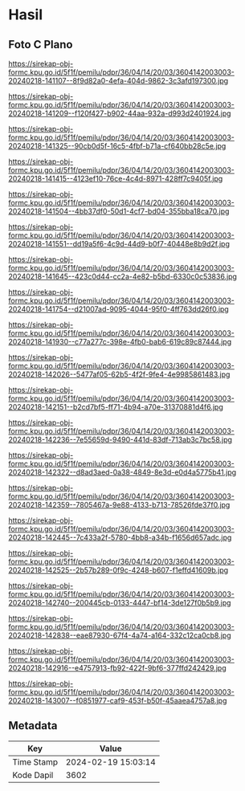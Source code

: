 # Hasil

## Foto C Plano

https://sirekap-obj-formc.kpu.go.id/5f1f/pemilu/pdpr/36/04/14/20/03/3604142003003-20240218-141107--8f9d82a0-4efa-404d-9862-3c3afd197300.jpg

https://sirekap-obj-formc.kpu.go.id/5f1f/pemilu/pdpr/36/04/14/20/03/3604142003003-20240218-141209--f120f427-b902-44aa-932a-d993d2401924.jpg

https://sirekap-obj-formc.kpu.go.id/5f1f/pemilu/pdpr/36/04/14/20/03/3604142003003-20240218-141325--90cb0d5f-16c5-4fbf-b71a-cf640bb28c5e.jpg

https://sirekap-obj-formc.kpu.go.id/5f1f/pemilu/pdpr/36/04/14/20/03/3604142003003-20240218-141415--4123ef10-76ce-4c4d-8971-428ff7c9405f.jpg

https://sirekap-obj-formc.kpu.go.id/5f1f/pemilu/pdpr/36/04/14/20/03/3604142003003-20240218-141504--4bb37df0-50d1-4cf7-bd04-355bba18ca70.jpg

https://sirekap-obj-formc.kpu.go.id/5f1f/pemilu/pdpr/36/04/14/20/03/3604142003003-20240218-141551--dd19a5f6-4c9d-44d9-b0f7-40448e8b9d2f.jpg

https://sirekap-obj-formc.kpu.go.id/5f1f/pemilu/pdpr/36/04/14/20/03/3604142003003-20240218-141645--423c0d44-cc2a-4e82-b5bd-6330c0c53836.jpg

https://sirekap-obj-formc.kpu.go.id/5f1f/pemilu/pdpr/36/04/14/20/03/3604142003003-20240218-141754--d21007ad-9095-4044-95f0-4ff763dd26f0.jpg

https://sirekap-obj-formc.kpu.go.id/5f1f/pemilu/pdpr/36/04/14/20/03/3604142003003-20240218-141930--c77a277c-398e-4fb0-bab6-619c89c87444.jpg

https://sirekap-obj-formc.kpu.go.id/5f1f/pemilu/pdpr/36/04/14/20/03/3604142003003-20240218-142026--5477af05-62b5-4f2f-9fe4-4e9985861483.jpg

https://sirekap-obj-formc.kpu.go.id/5f1f/pemilu/pdpr/36/04/14/20/03/3604142003003-20240218-142151--b2cd7bf5-ff71-4b94-a70e-31370881d4f6.jpg

https://sirekap-obj-formc.kpu.go.id/5f1f/pemilu/pdpr/36/04/14/20/03/3604142003003-20240218-142236--7e55659d-9490-441d-83df-713ab3c7bc58.jpg

https://sirekap-obj-formc.kpu.go.id/5f1f/pemilu/pdpr/36/04/14/20/03/3604142003003-20240218-142322--d8ad3aed-0a38-4849-8e3d-e0d4a5775b41.jpg

https://sirekap-obj-formc.kpu.go.id/5f1f/pemilu/pdpr/36/04/14/20/03/3604142003003-20240218-142359--7805467a-9e88-4133-b713-78526fde37f0.jpg

https://sirekap-obj-formc.kpu.go.id/5f1f/pemilu/pdpr/36/04/14/20/03/3604142003003-20240218-142445--7c433a2f-5780-4bb8-a34b-f1656d657adc.jpg

https://sirekap-obj-formc.kpu.go.id/5f1f/pemilu/pdpr/36/04/14/20/03/3604142003003-20240218-142525--2b57b289-0f9c-4248-b607-f1effd41609b.jpg

https://sirekap-obj-formc.kpu.go.id/5f1f/pemilu/pdpr/36/04/14/20/03/3604142003003-20240218-142740--200445cb-0133-4447-bf14-3de127f0b5b9.jpg

https://sirekap-obj-formc.kpu.go.id/5f1f/pemilu/pdpr/36/04/14/20/03/3604142003003-20240218-142838--eae87930-67f4-4a74-a164-332c12ca0cb8.jpg

https://sirekap-obj-formc.kpu.go.id/5f1f/pemilu/pdpr/36/04/14/20/03/3604142003003-20240218-142916--e4757913-fb92-422f-9bf6-377ffd242429.jpg

https://sirekap-obj-formc.kpu.go.id/5f1f/pemilu/pdpr/36/04/14/20/03/3604142003003-20240218-143007--f0851977-caf9-453f-b50f-45aaea4757a8.jpg


## Metadata

| Key        | Value               |
| ---------- | ------------------- |
| Time Stamp | 2024-02-19 15:03:14 |
| Kode Dapil | 3602                |



